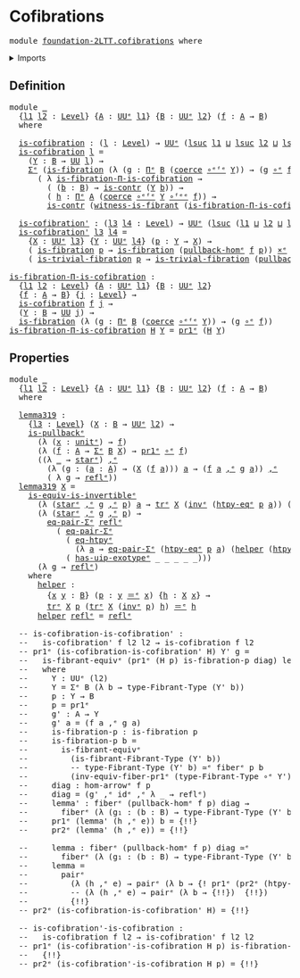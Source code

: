 # Cofibrations

<pre class="Agda"><a id="25" class="Keyword">module</a> <a id="32" href="foundation-2LTT.cofibrations.html" class="Module">foundation-2LTT.cofibrations</a> <a id="61" class="Keyword">where</a>
</pre>
<details><summary>Imports</summary>

<pre class="Agda"><a id="117" class="Keyword">open</a> <a id="122" class="Keyword">import</a> <a id="129" href="foundation.action-on-identifications-dependent-functions%25E1%25B5%2589.html" class="Module">foundation.action-on-identifications-dependent-functionsᵉ</a>
<a id="187" class="Keyword">open</a> <a id="192" class="Keyword">import</a> <a id="199" href="foundation.action-on-identifications-functions%25E1%25B5%2589.html" class="Module">foundation.action-on-identifications-functionsᵉ</a>
<a id="247" class="Keyword">open</a> <a id="252" class="Keyword">import</a> <a id="259" href="foundation.cartesian-product-types%25E1%25B5%2589.html" class="Module">foundation.cartesian-product-typesᵉ</a>
<a id="295" class="Keyword">open</a> <a id="300" class="Keyword">import</a> <a id="307" href="foundation.contractible-types.html" class="Module">foundation.contractible-types</a>
<a id="337" class="Keyword">open</a> <a id="342" class="Keyword">import</a> <a id="349" href="foundation.dependent-identifications%25E1%25B5%2589.html" class="Module">foundation.dependent-identificationsᵉ</a>
<a id="387" class="Keyword">open</a> <a id="392" class="Keyword">import</a> <a id="399" href="foundation.dependent-pair-types%25E1%25B5%2589.html" class="Module">foundation.dependent-pair-typesᵉ</a>
<a id="432" class="Keyword">open</a> <a id="437" class="Keyword">import</a> <a id="444" href="foundation.equality-dependent-pair-types%25E1%25B5%2589.html" class="Module">foundation.equality-dependent-pair-typesᵉ</a>
<a id="486" class="Keyword">open</a> <a id="491" class="Keyword">import</a> <a id="498" href="foundation.equivalences%25E1%25B5%2589.html" class="Module">foundation.equivalencesᵉ</a>
<a id="523" class="Keyword">open</a> <a id="528" class="Keyword">import</a> <a id="535" href="foundation.fibers-of-maps%25E1%25B5%2589.html" class="Module">foundation.fibers-of-mapsᵉ</a>
<a id="562" class="Keyword">open</a> <a id="567" class="Keyword">import</a> <a id="574" href="foundation.function-extensionality%25E1%25B5%2589.html" class="Module">foundation.function-extensionalityᵉ</a>
<a id="610" class="Keyword">open</a> <a id="615" class="Keyword">import</a> <a id="622" href="foundation.function-types%25E1%25B5%2589.html" class="Module">foundation.function-typesᵉ</a>
<a id="649" class="Keyword">open</a> <a id="654" class="Keyword">import</a> <a id="661" href="foundation.functoriality-dependent-pair-types%25E1%25B5%2589.html" class="Module">foundation.functoriality-dependent-pair-typesᵉ</a>
<a id="708" class="Keyword">open</a> <a id="713" class="Keyword">import</a> <a id="720" href="foundation.homotopies-morphisms-arrows%25E1%25B5%2589.html" class="Module">foundation.homotopies-morphisms-arrowsᵉ</a>
<a id="760" class="Keyword">open</a> <a id="765" class="Keyword">import</a> <a id="772" href="foundation.homotopies%25E1%25B5%2589.html" class="Module">foundation.homotopiesᵉ</a>
<a id="795" class="Keyword">open</a> <a id="800" class="Keyword">import</a> <a id="807" href="foundation.identity-types%25E1%25B5%2589.html" class="Module">foundation.identity-typesᵉ</a>
<a id="834" class="Keyword">open</a> <a id="839" class="Keyword">import</a> <a id="846" href="foundation.morphisms-arrows%25E1%25B5%2589.html" class="Module">foundation.morphisms-arrowsᵉ</a>
<a id="875" class="Keyword">open</a> <a id="880" class="Keyword">import</a> <a id="887" href="foundation.pi-decompositions%25E1%25B5%2589.html" class="Module">foundation.pi-decompositionsᵉ</a>
<a id="917" class="Keyword">open</a> <a id="922" class="Keyword">import</a> <a id="929" href="foundation.pullbacks%25E1%25B5%2589.html" class="Module">foundation.pullbacksᵉ</a>
<a id="951" class="Keyword">open</a> <a id="956" class="Keyword">import</a> <a id="963" href="foundation.retractions%25E1%25B5%2589.html" class="Module">foundation.retractionsᵉ</a>
<a id="987" class="Keyword">open</a> <a id="992" class="Keyword">import</a> <a id="999" href="foundation.sections%25E1%25B5%2589.html" class="Module">foundation.sectionsᵉ</a>
<a id="1020" class="Keyword">open</a> <a id="1025" class="Keyword">import</a> <a id="1032" href="foundation.standard-pullbacks%25E1%25B5%2589.html" class="Module">foundation.standard-pullbacksᵉ</a>
<a id="1063" class="Keyword">open</a> <a id="1068" class="Keyword">import</a> <a id="1075" href="foundation.transport-along-identifications%25E1%25B5%2589.html" class="Module">foundation.transport-along-identificationsᵉ</a>
<a id="1119" class="Keyword">open</a> <a id="1124" class="Keyword">import</a> <a id="1131" href="foundation.unit-type%25E1%25B5%2589.html" class="Module">foundation.unit-typeᵉ</a>
<a id="1153" class="Keyword">open</a> <a id="1158" class="Keyword">import</a> <a id="1165" href="foundation.universe-levels.html" class="Module">foundation.universe-levels</a>
<a id="1192" class="Keyword">open</a> <a id="1197" class="Keyword">import</a> <a id="1204" href="foundation.universe-levels%25E1%25B5%2589.html" class="Module">foundation.universe-levelsᵉ</a>

<a id="1233" class="Keyword">open</a> <a id="1238" class="Keyword">import</a> <a id="1245" href="foundation-2LTT.coercing-inner-types.html" class="Module">foundation-2LTT.coercing-inner-types</a>
<a id="1282" class="Keyword">open</a> <a id="1287" class="Keyword">import</a> <a id="1294" href="foundation-2LTT.exotypes.html" class="Module">foundation-2LTT.exotypes</a>
<a id="1319" class="Keyword">open</a> <a id="1324" class="Keyword">import</a> <a id="1331" href="foundation-2LTT.fibrant-types.html" class="Module">foundation-2LTT.fibrant-types</a>
<a id="1361" class="Keyword">open</a> <a id="1366" class="Keyword">import</a> <a id="1373" href="foundation-2LTT.fibrations.html" class="Module">foundation-2LTT.fibrations</a>

<a id="1401" class="Keyword">open</a> <a id="1406" class="Keyword">import</a> <a id="1413" href="orthogonal-factorization-systems.pullback-hom%25E1%25B5%2589.html" class="Module">orthogonal-factorization-systems.pullback-homᵉ</a>
</pre>
</details>

## Definition

<pre class="Agda"><a id="1500" class="Keyword">module</a> <a id="1507" href="foundation-2LTT.cofibrations.html#1507" class="Module">_</a>
  <a id="1511" class="Symbol">{</a><a id="1512" href="foundation-2LTT.cofibrations.html#1512" class="Bound">l1</a> <a id="1515" href="foundation-2LTT.cofibrations.html#1515" class="Bound">l2</a> <a id="1518" class="Symbol">:</a> <a id="1520" href="Agda.Primitive.html#742" class="Postulate">Level</a><a id="1525" class="Symbol">}</a> <a id="1527" class="Symbol">{</a><a id="1528" href="foundation-2LTT.cofibrations.html#1528" class="Bound">A</a> <a id="1530" class="Symbol">:</a> <a id="1532" href="Agda.Primitive.html#429" class="Primitive">UUᵉ</a> <a id="1536" href="foundation-2LTT.cofibrations.html#1512" class="Bound">l1</a><a id="1538" class="Symbol">}</a> <a id="1540" class="Symbol">{</a><a id="1541" href="foundation-2LTT.cofibrations.html#1541" class="Bound">B</a> <a id="1543" class="Symbol">:</a> <a id="1545" href="Agda.Primitive.html#429" class="Primitive">UUᵉ</a> <a id="1549" href="foundation-2LTT.cofibrations.html#1515" class="Bound">l2</a><a id="1551" class="Symbol">}</a> <a id="1553" class="Symbol">(</a><a id="1554" href="foundation-2LTT.cofibrations.html#1554" class="Bound">f</a> <a id="1556" class="Symbol">:</a> <a id="1558" href="foundation-2LTT.cofibrations.html#1528" class="Bound">A</a> <a id="1560" class="Symbol">→</a> <a id="1562" href="foundation-2LTT.cofibrations.html#1541" class="Bound">B</a><a id="1563" class="Symbol">)</a>
  <a id="1567" class="Keyword">where</a>

  <a id="1576" href="foundation-2LTT.cofibrations.html#1576" class="Function">is-cofibration</a> <a id="1591" class="Symbol">:</a> <a id="1593" class="Symbol">(</a><a id="1594" href="foundation-2LTT.cofibrations.html#1594" class="Bound">l</a> <a id="1596" class="Symbol">:</a> <a id="1598" href="Agda.Primitive.html#742" class="Postulate">Level</a><a id="1603" class="Symbol">)</a> <a id="1605" class="Symbol">→</a> <a id="1607" href="Agda.Primitive.html#429" class="Primitive">UUᵉ</a> <a id="1611" class="Symbol">(</a><a id="1612" href="Agda.Primitive.html#931" class="Primitive">lsuc</a> <a id="1617" href="foundation-2LTT.cofibrations.html#1512" class="Bound">l1</a> <a id="1620" href="Agda.Primitive.html#961" class="Primitive Operator">⊔</a> <a id="1622" href="Agda.Primitive.html#931" class="Primitive">lsuc</a> <a id="1627" href="foundation-2LTT.cofibrations.html#1515" class="Bound">l2</a> <a id="1630" href="Agda.Primitive.html#961" class="Primitive Operator">⊔</a> <a id="1632" href="Agda.Primitive.html#931" class="Primitive">lsuc</a> <a id="1637" href="foundation-2LTT.cofibrations.html#1594" class="Bound">l</a><a id="1638" class="Symbol">)</a>
  <a id="1642" href="foundation-2LTT.cofibrations.html#1576" class="Function">is-cofibration</a> <a id="1657" href="foundation-2LTT.cofibrations.html#1657" class="Bound">l</a> <a id="1659" class="Symbol">=</a>
    <a id="1665" class="Symbol">(</a><a id="1666" href="foundation-2LTT.cofibrations.html#1666" class="Bound">Y</a> <a id="1668" class="Symbol">:</a> <a id="1670" href="foundation-2LTT.cofibrations.html#1541" class="Bound">B</a> <a id="1672" class="Symbol">→</a> <a id="1674" href="Agda.Primitive.html#388" class="Primitive">UU</a> <a id="1677" href="foundation-2LTT.cofibrations.html#1657" class="Bound">l</a><a id="1678" class="Symbol">)</a> <a id="1680" class="Symbol">→</a>
    <a id="1686" href="foundation.dependent-pair-types%25E1%25B5%2589.html#585" class="Record">Σᵉ</a> <a id="1689" class="Symbol">(</a><a id="1690" href="foundation-2LTT.fibrations.html#756" class="Function">is-fibration</a> <a id="1703" class="Symbol">(λ</a> <a id="1706" class="Symbol">(</a><a id="1707" href="foundation-2LTT.cofibrations.html#1707" class="Bound">g</a> <a id="1709" class="Symbol">:</a> <a id="1711" href="foundation.pi-decompositions%25E1%25B5%2589.html#1397" class="Function">Πᵉ</a> <a id="1714" href="foundation-2LTT.cofibrations.html#1541" class="Bound">B</a> <a id="1716" class="Symbol">(</a><a id="1717" href="foundation-2LTT.coercing-inner-types.html#595" class="Record">coerce</a> <a id="1724" href="foundation-2LTT.exotypes.html#899" class="Function Operator">∘ᵉᶠᵉ</a> <a id="1729" href="foundation-2LTT.cofibrations.html#1666" class="Bound">Y</a><a id="1730" class="Symbol">))</a> <a id="1733" class="Symbol">→</a> <a id="1735" class="Symbol">(</a><a id="1736" href="foundation-2LTT.cofibrations.html#1707" class="Bound">g</a> <a id="1738" href="foundation-core.function-types%25E1%25B5%2589.html#476" class="Function Operator">∘ᵉ</a> <a id="1741" href="foundation-2LTT.cofibrations.html#1554" class="Bound">f</a><a id="1742" class="Symbol">)))</a>
      <a id="1752" class="Symbol">(</a> <a id="1754" class="Symbol">λ</a> <a id="1756" href="foundation-2LTT.cofibrations.html#1756" class="Bound">is-fibration-Π-is-cofibration</a> <a id="1786" class="Symbol">→</a>
        <a id="1796" class="Symbol">(</a> <a id="1798" class="Symbol">(</a><a id="1799" href="foundation-2LTT.cofibrations.html#1799" class="Bound">b</a> <a id="1801" class="Symbol">:</a> <a id="1803" href="foundation-2LTT.cofibrations.html#1541" class="Bound">B</a><a id="1804" class="Symbol">)</a> <a id="1806" class="Symbol">→</a> <a id="1808" href="foundation-core.contractible-types.html#894" class="Function">is-contr</a> <a id="1817" class="Symbol">(</a><a id="1818" href="foundation-2LTT.cofibrations.html#1666" class="Bound">Y</a> <a id="1820" href="foundation-2LTT.cofibrations.html#1799" class="Bound">b</a><a id="1821" class="Symbol">))</a> <a id="1824" class="Symbol">→</a>
        <a id="1834" class="Symbol">(</a> <a id="1836" href="foundation-2LTT.cofibrations.html#1836" class="Bound">h</a> <a id="1838" class="Symbol">:</a> <a id="1840" href="foundation.pi-decompositions%25E1%25B5%2589.html#1397" class="Function">Πᵉ</a> <a id="1843" href="foundation-2LTT.cofibrations.html#1528" class="Bound">A</a> <a id="1845" class="Symbol">(</a><a id="1846" href="foundation-2LTT.coercing-inner-types.html#595" class="Record">coerce</a> <a id="1853" href="foundation-2LTT.exotypes.html#899" class="Function Operator">∘ᵉᶠᵉ</a> <a id="1858" href="foundation-2LTT.cofibrations.html#1666" class="Bound">Y</a> <a id="1860" href="foundation-2LTT.exotypes.html#1089" class="Function Operator">∘ᶠᵉᵉ</a> <a id="1865" href="foundation-2LTT.cofibrations.html#1554" class="Bound">f</a><a id="1866" class="Symbol">))</a> <a id="1869" class="Symbol">→</a>
        <a id="1879" href="foundation-core.contractible-types.html#894" class="Function">is-contr</a> <a id="1888" class="Symbol">(</a><a id="1889" href="foundation-2LTT.fibrant-types.html#1482" class="Field">witness-is-fibrant</a> <a id="1908" class="Symbol">(</a><a id="1909" href="foundation-2LTT.cofibrations.html#1756" class="Bound">is-fibration-Π-is-cofibration</a> <a id="1939" href="foundation-2LTT.cofibrations.html#1836" class="Bound">h</a><a id="1940" class="Symbol">)))</a>

  <a id="1947" href="foundation-2LTT.cofibrations.html#1947" class="Function">is-cofibration&#39;</a> <a id="1963" class="Symbol">:</a> <a id="1965" class="Symbol">(</a><a id="1966" href="foundation-2LTT.cofibrations.html#1966" class="Bound">l3</a> <a id="1969" href="foundation-2LTT.cofibrations.html#1969" class="Bound">l4</a> <a id="1972" class="Symbol">:</a> <a id="1974" href="Agda.Primitive.html#742" class="Postulate">Level</a><a id="1979" class="Symbol">)</a> <a id="1981" class="Symbol">→</a> <a id="1983" href="Agda.Primitive.html#429" class="Primitive">UUᵉ</a> <a id="1987" class="Symbol">(</a><a id="1988" href="Agda.Primitive.html#931" class="Primitive">lsuc</a> <a id="1993" class="Symbol">(</a><a id="1994" href="foundation-2LTT.cofibrations.html#1512" class="Bound">l1</a> <a id="1997" href="Agda.Primitive.html#961" class="Primitive Operator">⊔</a> <a id="1999" href="foundation-2LTT.cofibrations.html#1515" class="Bound">l2</a> <a id="2002" href="Agda.Primitive.html#961" class="Primitive Operator">⊔</a> <a id="2004" href="foundation-2LTT.cofibrations.html#1966" class="Bound">l3</a> <a id="2007" href="Agda.Primitive.html#961" class="Primitive Operator">⊔</a> <a id="2009" href="foundation-2LTT.cofibrations.html#1969" class="Bound">l4</a><a id="2011" class="Symbol">))</a>
  <a id="2016" href="foundation-2LTT.cofibrations.html#1947" class="Function">is-cofibration&#39;</a> <a id="2032" href="foundation-2LTT.cofibrations.html#2032" class="Bound">l3</a> <a id="2035" href="foundation-2LTT.cofibrations.html#2035" class="Bound">l4</a> <a id="2038" class="Symbol">=</a>
    <a id="2044" class="Symbol">{</a><a id="2045" href="foundation-2LTT.cofibrations.html#2045" class="Bound">X</a> <a id="2047" class="Symbol">:</a> <a id="2049" href="Agda.Primitive.html#429" class="Primitive">UUᵉ</a> <a id="2053" href="foundation-2LTT.cofibrations.html#2032" class="Bound">l3</a><a id="2055" class="Symbol">}</a> <a id="2057" class="Symbol">{</a><a id="2058" href="foundation-2LTT.cofibrations.html#2058" class="Bound">Y</a> <a id="2060" class="Symbol">:</a> <a id="2062" href="Agda.Primitive.html#429" class="Primitive">UUᵉ</a> <a id="2066" href="foundation-2LTT.cofibrations.html#2035" class="Bound">l4</a><a id="2068" class="Symbol">}</a> <a id="2070" class="Symbol">(</a><a id="2071" href="foundation-2LTT.cofibrations.html#2071" class="Bound">p</a> <a id="2073" class="Symbol">:</a> <a id="2075" href="foundation-2LTT.cofibrations.html#2058" class="Bound">Y</a> <a id="2077" class="Symbol">→</a> <a id="2079" href="foundation-2LTT.cofibrations.html#2045" class="Bound">X</a><a id="2080" class="Symbol">)</a> <a id="2082" class="Symbol">→</a>
    <a id="2088" class="Symbol">(</a> <a id="2090" href="foundation-2LTT.fibrations.html#756" class="Function">is-fibration</a> <a id="2103" href="foundation-2LTT.cofibrations.html#2071" class="Bound">p</a> <a id="2105" class="Symbol">→</a> <a id="2107" href="foundation-2LTT.fibrations.html#756" class="Function">is-fibration</a> <a id="2120" class="Symbol">(</a><a id="2121" href="orthogonal-factorization-systems.pullback-hom%25E1%25B5%2589.html#5137" class="Function">pullback-homᵉ</a> <a id="2135" href="foundation-2LTT.cofibrations.html#1554" class="Bound">f</a> <a id="2137" href="foundation-2LTT.cofibrations.html#2071" class="Bound">p</a><a id="2138" class="Symbol">))</a> <a id="2141" href="foundation-core.cartesian-product-types%25E1%25B5%2589.html#623" class="Function Operator">×ᵉ</a>
    <a id="2148" class="Symbol">(</a> <a id="2150" href="foundation-2LTT.fibrations.html#846" class="Function">is-trivial-fibration</a> <a id="2171" href="foundation-2LTT.cofibrations.html#2071" class="Bound">p</a> <a id="2173" class="Symbol">→</a> <a id="2175" href="foundation-2LTT.fibrations.html#846" class="Function">is-trivial-fibration</a> <a id="2196" class="Symbol">(</a><a id="2197" href="orthogonal-factorization-systems.pullback-hom%25E1%25B5%2589.html#5137" class="Function">pullback-homᵉ</a> <a id="2211" href="foundation-2LTT.cofibrations.html#1554" class="Bound">f</a> <a id="2213" href="foundation-2LTT.cofibrations.html#2071" class="Bound">p</a><a id="2214" class="Symbol">))</a>

<a id="is-fibration-Π-is-cofibration"></a><a id="2218" href="foundation-2LTT.cofibrations.html#2218" class="Function">is-fibration-Π-is-cofibration</a> <a id="2248" class="Symbol">:</a>
  <a id="2252" class="Symbol">{</a><a id="2253" href="foundation-2LTT.cofibrations.html#2253" class="Bound">l1</a> <a id="2256" href="foundation-2LTT.cofibrations.html#2256" class="Bound">l2</a> <a id="2259" class="Symbol">:</a> <a id="2261" href="Agda.Primitive.html#742" class="Postulate">Level</a><a id="2266" class="Symbol">}</a> <a id="2268" class="Symbol">{</a><a id="2269" href="foundation-2LTT.cofibrations.html#2269" class="Bound">A</a> <a id="2271" class="Symbol">:</a> <a id="2273" href="Agda.Primitive.html#429" class="Primitive">UUᵉ</a> <a id="2277" href="foundation-2LTT.cofibrations.html#2253" class="Bound">l1</a><a id="2279" class="Symbol">}</a> <a id="2281" class="Symbol">{</a><a id="2282" href="foundation-2LTT.cofibrations.html#2282" class="Bound">B</a> <a id="2284" class="Symbol">:</a> <a id="2286" href="Agda.Primitive.html#429" class="Primitive">UUᵉ</a> <a id="2290" href="foundation-2LTT.cofibrations.html#2256" class="Bound">l2</a><a id="2292" class="Symbol">}</a>
  <a id="2296" class="Symbol">{</a><a id="2297" href="foundation-2LTT.cofibrations.html#2297" class="Bound">f</a> <a id="2299" class="Symbol">:</a> <a id="2301" href="foundation-2LTT.cofibrations.html#2269" class="Bound">A</a> <a id="2303" class="Symbol">→</a> <a id="2305" href="foundation-2LTT.cofibrations.html#2282" class="Bound">B</a><a id="2306" class="Symbol">}</a> <a id="2308" class="Symbol">{</a><a id="2309" href="foundation-2LTT.cofibrations.html#2309" class="Bound">j</a> <a id="2311" class="Symbol">:</a> <a id="2313" href="Agda.Primitive.html#742" class="Postulate">Level</a><a id="2318" class="Symbol">}</a> <a id="2320" class="Symbol">→</a>
  <a id="2324" href="foundation-2LTT.cofibrations.html#1576" class="Function">is-cofibration</a> <a id="2339" href="foundation-2LTT.cofibrations.html#2297" class="Bound">f</a> <a id="2341" href="foundation-2LTT.cofibrations.html#2309" class="Bound">j</a> <a id="2343" class="Symbol">→</a>
  <a id="2347" class="Symbol">(</a><a id="2348" href="foundation-2LTT.cofibrations.html#2348" class="Bound">Y</a> <a id="2350" class="Symbol">:</a> <a id="2352" href="foundation-2LTT.cofibrations.html#2282" class="Bound">B</a> <a id="2354" class="Symbol">→</a> <a id="2356" href="Agda.Primitive.html#388" class="Primitive">UU</a> <a id="2359" href="foundation-2LTT.cofibrations.html#2309" class="Bound">j</a><a id="2360" class="Symbol">)</a> <a id="2362" class="Symbol">→</a>
  <a id="2366" href="foundation-2LTT.fibrations.html#756" class="Function">is-fibration</a> <a id="2379" class="Symbol">(λ</a> <a id="2382" class="Symbol">(</a><a id="2383" href="foundation-2LTT.cofibrations.html#2383" class="Bound">g</a> <a id="2385" class="Symbol">:</a> <a id="2387" href="foundation.pi-decompositions%25E1%25B5%2589.html#1397" class="Function">Πᵉ</a> <a id="2390" href="foundation-2LTT.cofibrations.html#2282" class="Bound">B</a> <a id="2392" class="Symbol">(</a><a id="2393" href="foundation-2LTT.coercing-inner-types.html#595" class="Record">coerce</a> <a id="2400" href="foundation-2LTT.exotypes.html#899" class="Function Operator">∘ᵉᶠᵉ</a> <a id="2405" href="foundation-2LTT.cofibrations.html#2348" class="Bound">Y</a><a id="2406" class="Symbol">))</a> <a id="2409" class="Symbol">→</a> <a id="2411" class="Symbol">(</a><a id="2412" href="foundation-2LTT.cofibrations.html#2383" class="Bound">g</a> <a id="2414" href="foundation-core.function-types%25E1%25B5%2589.html#476" class="Function Operator">∘ᵉ</a> <a id="2417" href="foundation-2LTT.cofibrations.html#2297" class="Bound">f</a><a id="2418" class="Symbol">))</a>
<a id="2421" href="foundation-2LTT.cofibrations.html#2218" class="Function">is-fibration-Π-is-cofibration</a> <a id="2451" href="foundation-2LTT.cofibrations.html#2451" class="Bound">H</a> <a id="2453" href="foundation-2LTT.cofibrations.html#2453" class="Bound">Y</a> <a id="2455" class="Symbol">=</a> <a id="2457" href="foundation.dependent-pair-types%25E1%25B5%2589.html#697" class="Field">pr1ᵉ</a> <a id="2462" class="Symbol">(</a><a id="2463" href="foundation-2LTT.cofibrations.html#2451" class="Bound">H</a> <a id="2465" href="foundation-2LTT.cofibrations.html#2453" class="Bound">Y</a><a id="2466" class="Symbol">)</a>
</pre>
## Properties

<pre class="Agda"><a id="2496" class="Keyword">module</a> <a id="2503" href="foundation-2LTT.cofibrations.html#2503" class="Module">_</a>
  <a id="2507" class="Symbol">{</a><a id="2508" href="foundation-2LTT.cofibrations.html#2508" class="Bound">l1</a> <a id="2511" href="foundation-2LTT.cofibrations.html#2511" class="Bound">l2</a> <a id="2514" class="Symbol">:</a> <a id="2516" href="Agda.Primitive.html#742" class="Postulate">Level</a><a id="2521" class="Symbol">}</a> <a id="2523" class="Symbol">{</a><a id="2524" href="foundation-2LTT.cofibrations.html#2524" class="Bound">A</a> <a id="2526" class="Symbol">:</a> <a id="2528" href="Agda.Primitive.html#429" class="Primitive">UUᵉ</a> <a id="2532" href="foundation-2LTT.cofibrations.html#2508" class="Bound">l1</a><a id="2534" class="Symbol">}</a> <a id="2536" class="Symbol">{</a><a id="2537" href="foundation-2LTT.cofibrations.html#2537" class="Bound">B</a> <a id="2539" class="Symbol">:</a> <a id="2541" href="Agda.Primitive.html#429" class="Primitive">UUᵉ</a> <a id="2545" href="foundation-2LTT.cofibrations.html#2511" class="Bound">l2</a><a id="2547" class="Symbol">}</a> <a id="2549" class="Symbol">(</a><a id="2550" href="foundation-2LTT.cofibrations.html#2550" class="Bound">f</a> <a id="2552" class="Symbol">:</a> <a id="2554" href="foundation-2LTT.cofibrations.html#2524" class="Bound">A</a> <a id="2556" class="Symbol">→</a> <a id="2558" href="foundation-2LTT.cofibrations.html#2537" class="Bound">B</a><a id="2559" class="Symbol">)</a>
  <a id="2563" class="Keyword">where</a>

  <a id="2572" href="foundation-2LTT.cofibrations.html#2572" class="Function">lemma319</a> <a id="2581" class="Symbol">:</a>
    <a id="2587" class="Symbol">{</a><a id="2588" href="foundation-2LTT.cofibrations.html#2588" class="Bound">l3</a> <a id="2591" class="Symbol">:</a> <a id="2593" href="Agda.Primitive.html#742" class="Postulate">Level</a><a id="2598" class="Symbol">}</a> <a id="2600" class="Symbol">(</a><a id="2601" href="foundation-2LTT.cofibrations.html#2601" class="Bound">X</a> <a id="2603" class="Symbol">:</a> <a id="2605" href="foundation-2LTT.cofibrations.html#2537" class="Bound">B</a> <a id="2607" class="Symbol">→</a> <a id="2609" href="Agda.Primitive.html#429" class="Primitive">UUᵉ</a> <a id="2613" href="foundation-2LTT.cofibrations.html#2511" class="Bound">l2</a><a id="2615" class="Symbol">)</a> <a id="2617" class="Symbol">→</a>
    <a id="2623" href="foundation-core.pullbacks%25E1%25B5%2589.html#2234" class="Function">is-pullbackᵉ</a>
      <a id="2642" class="Symbol">(λ</a> <a id="2645" class="Symbol">(</a><a id="2646" href="foundation-2LTT.cofibrations.html#2646" class="Bound">x</a> <a id="2648" class="Symbol">:</a> <a id="2650" href="foundation.unit-type%25E1%25B5%2589.html#826" class="Record">unitᵉ</a><a id="2655" class="Symbol">)</a> <a id="2657" class="Symbol">→</a> <a id="2659" href="foundation-2LTT.cofibrations.html#2550" class="Bound">f</a><a id="2660" class="Symbol">)</a>
      <a id="2668" class="Symbol">(λ</a> <a id="2671" class="Symbol">(</a><a id="2672" href="foundation-2LTT.cofibrations.html#2672" class="Bound">f</a> <a id="2674" class="Symbol">:</a> <a id="2676" href="foundation-2LTT.cofibrations.html#2524" class="Bound">A</a> <a id="2678" class="Symbol">→</a> <a id="2680" href="foundation.dependent-pair-types%25E1%25B5%2589.html#585" class="Record">Σᵉ</a> <a id="2683" href="foundation-2LTT.cofibrations.html#2537" class="Bound">B</a> <a id="2685" href="foundation-2LTT.cofibrations.html#2601" class="Bound">X</a><a id="2686" class="Symbol">)</a> <a id="2688" class="Symbol">→</a> <a id="2690" href="foundation.dependent-pair-types%25E1%25B5%2589.html#697" class="Field">pr1ᵉ</a> <a id="2695" href="foundation-core.function-types%25E1%25B5%2589.html#476" class="Function Operator">∘ᵉ</a> <a id="2698" href="foundation-2LTT.cofibrations.html#2672" class="Bound">f</a><a id="2699" class="Symbol">)</a>
      <a id="2707" class="Symbol">((λ</a> <a id="2711" href="foundation-2LTT.cofibrations.html#2711" class="Symbol">_</a> <a id="2713" class="Symbol">→</a> <a id="2715" href="foundation.unit-type%25E1%25B5%2589.html#873" class="InductiveConstructor">starᵉ</a><a id="2720" class="Symbol">)</a> <a id="2722" href="foundation.dependent-pair-types%25E1%25B5%2589.html#788" class="InductiveConstructor Operator">,ᵉ</a>
        <a id="2733" class="Symbol">(λ</a> <a id="2736" class="Symbol">(</a><a id="2737" href="foundation-2LTT.cofibrations.html#2737" class="Bound">g</a> <a id="2739" class="Symbol">:</a> <a id="2741" class="Symbol">(</a><a id="2742" href="foundation-2LTT.cofibrations.html#2742" class="Bound">a</a> <a id="2744" class="Symbol">:</a> <a id="2746" href="foundation-2LTT.cofibrations.html#2524" class="Bound">A</a><a id="2747" class="Symbol">)</a> <a id="2749" class="Symbol">→</a> <a id="2751" class="Symbol">(</a><a id="2752" href="foundation-2LTT.cofibrations.html#2601" class="Bound">X</a> <a id="2754" class="Symbol">(</a><a id="2755" href="foundation-2LTT.cofibrations.html#2550" class="Bound">f</a> <a id="2757" href="foundation-2LTT.cofibrations.html#2742" class="Bound">a</a><a id="2758" class="Symbol">)))</a> <a id="2762" href="foundation-2LTT.cofibrations.html#2762" class="Bound">a</a> <a id="2764" class="Symbol">→</a> <a id="2766" class="Symbol">(</a><a id="2767" href="foundation-2LTT.cofibrations.html#2550" class="Bound">f</a> <a id="2769" href="foundation-2LTT.cofibrations.html#2762" class="Bound">a</a> <a id="2771" href="foundation.dependent-pair-types%25E1%25B5%2589.html#788" class="InductiveConstructor Operator">,ᵉ</a> <a id="2774" href="foundation-2LTT.cofibrations.html#2737" class="Bound">g</a> <a id="2776" href="foundation-2LTT.cofibrations.html#2762" class="Bound">a</a><a id="2777" class="Symbol">))</a> <a id="2780" href="foundation.dependent-pair-types%25E1%25B5%2589.html#788" class="InductiveConstructor Operator">,ᵉ</a>
        <a id="2791" class="Symbol">(</a> <a id="2793" class="Symbol">λ</a> <a id="2795" href="foundation-2LTT.cofibrations.html#2795" class="Bound">g</a> <a id="2797" class="Symbol">→</a> <a id="2799" href="foundation-core.identity-types%25E1%25B5%2589.html#2694" class="InductiveConstructor">reflᵉ</a><a id="2804" class="Symbol">))</a>
  <a id="2809" href="foundation-2LTT.cofibrations.html#2572" class="Function">lemma319</a> <a id="2818" href="foundation-2LTT.cofibrations.html#2818" class="Bound">X</a> <a id="2820" class="Symbol">=</a>
    <a id="2826" href="foundation-core.equivalences%25E1%25B5%2589.html#5107" class="Function">is-equiv-is-invertibleᵉ</a>
      <a id="2856" class="Symbol">(λ</a> <a id="2859" class="Symbol">(</a><a id="2860" href="foundation.unit-type%25E1%25B5%2589.html#873" class="InductiveConstructor">starᵉ</a> <a id="2866" href="foundation.dependent-pair-types%25E1%25B5%2589.html#788" class="InductiveConstructor Operator">,ᵉ</a> <a id="2869" href="foundation-2LTT.cofibrations.html#2869" class="Bound">g</a> <a id="2871" href="foundation.dependent-pair-types%25E1%25B5%2589.html#788" class="InductiveConstructor Operator">,ᵉ</a> <a id="2874" href="foundation-2LTT.cofibrations.html#2874" class="Bound">p</a><a id="2875" class="Symbol">)</a> <a id="2877" href="foundation-2LTT.cofibrations.html#2877" class="Bound">a</a> <a id="2879" class="Symbol">→</a> <a id="2881" href="foundation-core.transport-along-identifications%25E1%25B5%2589.html#837" class="Function">trᵉ</a> <a id="2885" href="foundation-2LTT.cofibrations.html#2818" class="Bound">X</a> <a id="2887" class="Symbol">(</a><a id="2888" href="foundation-core.identity-types%25E1%25B5%2589.html#6276" class="Function">invᵉ</a> <a id="2893" class="Symbol">(</a><a id="2894" href="foundation.function-extensionality%25E1%25B5%2589.html#1919" class="Function">htpy-eqᵉ</a> <a id="2903" href="foundation-2LTT.cofibrations.html#2874" class="Bound">p</a> <a id="2905" href="foundation-2LTT.cofibrations.html#2877" class="Bound">a</a><a id="2906" class="Symbol">))</a> <a id="2909" class="Symbol">(</a><a id="2910" href="foundation.dependent-pair-types%25E1%25B5%2589.html#711" class="Field">pr2ᵉ</a> <a id="2915" class="Symbol">(</a><a id="2916" href="foundation-2LTT.cofibrations.html#2869" class="Bound">g</a> <a id="2918" href="foundation-2LTT.cofibrations.html#2877" class="Bound">a</a><a id="2919" class="Symbol">)))</a>
      <a id="2929" class="Symbol">(λ</a> <a id="2932" class="Symbol">(</a><a id="2933" href="foundation.unit-type%25E1%25B5%2589.html#873" class="InductiveConstructor">starᵉ</a> <a id="2939" href="foundation.dependent-pair-types%25E1%25B5%2589.html#788" class="InductiveConstructor Operator">,ᵉ</a> <a id="2942" href="foundation-2LTT.cofibrations.html#2942" class="Bound">g</a> <a id="2944" href="foundation.dependent-pair-types%25E1%25B5%2589.html#788" class="InductiveConstructor Operator">,ᵉ</a> <a id="2947" href="foundation-2LTT.cofibrations.html#2947" class="Bound">p</a><a id="2948" class="Symbol">)</a> <a id="2950" class="Symbol">→</a>
        <a id="2960" href="foundation-core.equality-dependent-pair-types%25E1%25B5%2589.html#1845" class="Function">eq-pair-Σᵉ</a> <a id="2971" href="foundation-core.identity-types%25E1%25B5%2589.html#2694" class="InductiveConstructor">reflᵉ</a>
          <a id="2987" class="Symbol">(</a> <a id="2989" href="foundation-core.equality-dependent-pair-types%25E1%25B5%2589.html#1845" class="Function">eq-pair-Σᵉ</a>
            <a id="3012" class="Symbol">(</a> <a id="3014" href="foundation.function-extensionality%25E1%25B5%2589.html#4062" class="Postulate">eq-htpyᵉ</a>
              <a id="3037" class="Symbol">(λ</a> <a id="3040" href="foundation-2LTT.cofibrations.html#3040" class="Bound">a</a> <a id="3042" class="Symbol">→</a> <a id="3044" href="foundation-core.equality-dependent-pair-types%25E1%25B5%2589.html#1845" class="Function">eq-pair-Σᵉ</a> <a id="3055" class="Symbol">(</a><a id="3056" href="foundation.function-extensionality%25E1%25B5%2589.html#1919" class="Function">htpy-eqᵉ</a> <a id="3065" href="foundation-2LTT.cofibrations.html#2947" class="Bound">p</a> <a id="3067" href="foundation-2LTT.cofibrations.html#3040" class="Bound">a</a><a id="3068" class="Symbol">)</a> <a id="3070" class="Symbol">(</a><a id="3071" href="foundation-2LTT.cofibrations.html#3176" class="Function">helper</a> <a id="3078" class="Symbol">(</a><a id="3079" href="foundation.function-extensionality%25E1%25B5%2589.html#1919" class="Function">htpy-eqᵉ</a> <a id="3088" href="foundation-2LTT.cofibrations.html#2947" class="Bound">p</a> <a id="3090" href="foundation-2LTT.cofibrations.html#3040" class="Bound">a</a><a id="3091" class="Symbol">))))</a>
            <a id="3108" class="Symbol">(</a> <a id="3110" href="foundation-2LTT.exotypes.html#2561" class="Function">has-uip-exotypeᵉ</a> <a id="3127" class="Symbol">_</a> <a id="3129" class="Symbol">_</a> <a id="3131" class="Symbol">_</a> <a id="3133" class="Symbol">_</a> <a id="3135" class="Symbol">_)))</a>
      <a id="3146" class="Symbol">(λ</a> <a id="3149" href="foundation-2LTT.cofibrations.html#3149" class="Bound">g</a> <a id="3151" class="Symbol">→</a> <a id="3153" href="foundation-core.identity-types%25E1%25B5%2589.html#2694" class="InductiveConstructor">reflᵉ</a><a id="3158" class="Symbol">)</a>
    <a id="3164" class="Keyword">where</a>
      <a id="3176" href="foundation-2LTT.cofibrations.html#3176" class="Function">helper</a> <a id="3183" class="Symbol">:</a>
        <a id="3193" class="Symbol">{</a><a id="3194" href="foundation-2LTT.cofibrations.html#3194" class="Bound">x</a> <a id="3196" href="foundation-2LTT.cofibrations.html#3196" class="Bound">y</a> <a id="3198" class="Symbol">:</a> <a id="3200" href="foundation-2LTT.cofibrations.html#2537" class="Bound">B</a><a id="3201" class="Symbol">}</a> <a id="3203" class="Symbol">(</a><a id="3204" href="foundation-2LTT.cofibrations.html#3204" class="Bound">p</a> <a id="3206" class="Symbol">:</a> <a id="3208" href="foundation-2LTT.cofibrations.html#3196" class="Bound">y</a> <a id="3210" href="foundation-core.identity-types%25E1%25B5%2589.html#2730" class="Function Operator">＝ᵉ</a> <a id="3213" href="foundation-2LTT.cofibrations.html#3194" class="Bound">x</a><a id="3214" class="Symbol">)</a> <a id="3216" class="Symbol">{</a><a id="3217" href="foundation-2LTT.cofibrations.html#3217" class="Bound">h</a> <a id="3219" class="Symbol">:</a> <a id="3221" href="foundation-2LTT.cofibrations.html#2818" class="Bound">X</a> <a id="3223" href="foundation-2LTT.cofibrations.html#3194" class="Bound">x</a><a id="3224" class="Symbol">}</a> <a id="3226" class="Symbol">→</a>
        <a id="3236" href="foundation-core.transport-along-identifications%25E1%25B5%2589.html#837" class="Function">trᵉ</a> <a id="3240" href="foundation-2LTT.cofibrations.html#2818" class="Bound">X</a> <a id="3242" href="foundation-2LTT.cofibrations.html#3204" class="Bound">p</a> <a id="3244" class="Symbol">(</a><a id="3245" href="foundation-core.transport-along-identifications%25E1%25B5%2589.html#837" class="Function">trᵉ</a> <a id="3249" href="foundation-2LTT.cofibrations.html#2818" class="Bound">X</a> <a id="3251" class="Symbol">(</a><a id="3252" href="foundation-core.identity-types%25E1%25B5%2589.html#6276" class="Function">invᵉ</a> <a id="3257" href="foundation-2LTT.cofibrations.html#3204" class="Bound">p</a><a id="3258" class="Symbol">)</a> <a id="3260" href="foundation-2LTT.cofibrations.html#3217" class="Bound">h</a><a id="3261" class="Symbol">)</a> <a id="3263" href="foundation-core.identity-types%25E1%25B5%2589.html#2730" class="Function Operator">＝ᵉ</a> <a id="3266" href="foundation-2LTT.cofibrations.html#3217" class="Bound">h</a>
      <a id="3274" href="foundation-2LTT.cofibrations.html#3176" class="Function">helper</a> <a id="3281" href="foundation-core.identity-types%25E1%25B5%2589.html#2694" class="InductiveConstructor">reflᵉ</a> <a id="3287" class="Symbol">=</a> <a id="3289" href="foundation-core.identity-types%25E1%25B5%2589.html#2694" class="InductiveConstructor">reflᵉ</a>

  <a id="3298" class="Comment">-- is-cofibration-is-cofibration&#39; :</a>
  <a id="3336" class="Comment">--   is-cofibration&#39; f l2 l2 → is-cofibration f l2</a>
  <a id="3389" class="Comment">-- pr1ᵉ (is-cofibration-is-cofibration&#39; H) Y&#39; g =</a>
  <a id="3441" class="Comment">--   is-fibrant-equivᵉ (pr1ᵉ (H p) is-fibration-p diag) lemma</a>
  <a id="3505" class="Comment">--   where</a>
  <a id="3518" class="Comment">--     Y : UUᵉ (l2)</a>
  <a id="3540" class="Comment">--     Y = Σᵉ B (λ b → type-Fibrant-Type (Y&#39; b))</a>
  <a id="3591" class="Comment">--     p : Y → B</a>
  <a id="3610" class="Comment">--     p = pr1ᵉ</a>
  <a id="3628" class="Comment">--     g&#39; : A → Y</a>
  <a id="3648" class="Comment">--     g&#39; a = (f a ,ᵉ g a)</a>
  <a id="3677" class="Comment">--     is-fibration-p : is-fibration p</a>
  <a id="3718" class="Comment">--     is-fibration-p b =</a>
  <a id="3746" class="Comment">--       is-fibrant-equivᵉ</a>
  <a id="3775" class="Comment">--         (is-fibrant-Fibrant-Type (Y&#39; b))</a>
  <a id="3821" class="Comment">--         -- type-Fibrant-Type (Y&#39; b) ≃ᵉ fiberᵉ p b</a>
  <a id="3876" class="Comment">--         (inv-equiv-fiber-pr1ᵉ (type-Fibrant-Type ∘ᵉ Y&#39;) b)</a>
  <a id="3940" class="Comment">--     diag : hom-arrowᵉ f p</a>
  <a id="3971" class="Comment">--     diag = (g&#39; ,ᵉ idᵉ ,ᵉ λ _ → reflᵉ)</a>
  <a id="4014" class="Comment">--     lemma&#39; : fiberᵉ (pullback-homᵉ f p) diag →</a>
  <a id="4066" class="Comment">--       fiberᵉ (λ (g₁ : (b : B) → type-Fibrant-Type (Y&#39; b)) → g₁ ∘ᵉ f) g</a>
  <a id="4142" class="Comment">--     pr1ᵉ (lemma&#39; (h ,ᵉ e)) b = {!!}</a>
  <a id="4183" class="Comment">--     pr2ᵉ (lemma&#39; (h ,ᵉ e)) = {!!}</a>

  <a id="4223" class="Comment">--     lemma : fiberᵉ (pullback-homᵉ f p) diag ≃ᵉ</a>
  <a id="4275" class="Comment">--       fiberᵉ (λ (g₁ : (b : B) → type-Fibrant-Type (Y&#39; b)) → g₁ ∘ᵉ f) g</a>
  <a id="4351" class="Comment">--     lemma =</a>
  <a id="4368" class="Comment">--       pairᵉ</a>
  <a id="4385" class="Comment">--         (λ (h ,ᵉ e) → pairᵉ (λ b → {! pr1ᵉ (pr2ᵉ (htpy-eq-hom-arrowᵉ f p (pullback-homᵉ f pr1ᵉ h) diag e)) b!})  {!!})</a>
  <a id="4509" class="Comment">--         -- (λ (h ,ᵉ e) → pairᵉ (λ b → {!!})  {!!})</a>
  <a id="4565" class="Comment">--         {!!}</a>
  <a id="4583" class="Comment">-- pr2ᵉ (is-cofibration-is-cofibration&#39; H) = {!!}</a>

  <a id="4636" class="Comment">-- is-cofibration&#39;-is-cofibration :</a>
  <a id="4674" class="Comment">--   is-cofibration f l2 → is-cofibration&#39; f l2 l2</a>
  <a id="4727" class="Comment">-- pr1ᵉ (is-cofibration&#39;-is-cofibration H p) is-fibration-p (v ,ᵉ g ,ᵉ φ) =</a>
  <a id="4805" class="Comment">--   {!!}</a>
  <a id="4817" class="Comment">-- pr2ᵉ (is-cofibration&#39;-is-cofibration H p) = {!!}</a>
</pre>